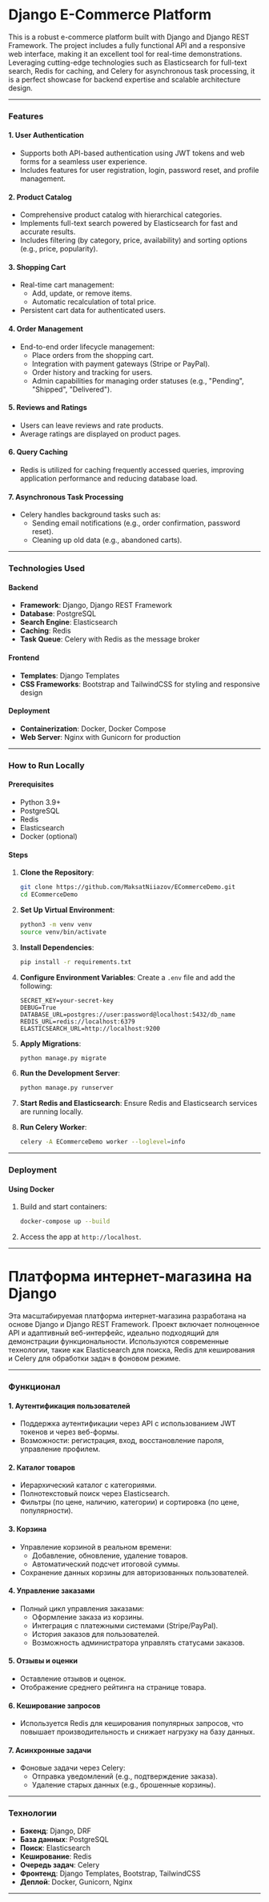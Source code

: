 
# Django E-Commerce Platform

This is a robust e-commerce platform built with Django and Django REST Framework. The project includes a fully functional API and a responsive web interface, making it an excellent tool for real-time demonstrations. Leveraging cutting-edge technologies such as Elasticsearch for full-text search, Redis for caching, and Celery for asynchronous task processing, it is a perfect showcase for backend expertise and scalable architecture design.

---

### **Features**

#### **1. User Authentication**
- Supports both API-based authentication using JWT tokens and web forms for a seamless user experience.
- Includes features for user registration, login, password reset, and profile management.

#### **2. Product Catalog**
- Comprehensive product catalog with hierarchical categories.
- Implements full-text search powered by Elasticsearch for fast and accurate results.
- Includes filtering (by category, price, availability) and sorting options (e.g., price, popularity).

#### **3. Shopping Cart**
- Real-time cart management:
  - Add, update, or remove items.
  - Automatic recalculation of total price.
- Persistent cart data for authenticated users.

#### **4. Order Management**
- End-to-end order lifecycle management:
  - Place orders from the shopping cart.
  - Integration with payment gateways (Stripe or PayPal).
  - Order history and tracking for users.
  - Admin capabilities for managing order statuses (e.g., "Pending", "Shipped", "Delivered").

#### **5. Reviews and Ratings**
- Users can leave reviews and rate products.
- Average ratings are displayed on product pages.

#### **6. Query Caching**
- Redis is utilized for caching frequently accessed queries, improving application performance and reducing database load.

#### **7. Asynchronous Task Processing**
- Celery handles background tasks such as:
  - Sending email notifications (e.g., order confirmation, password reset).
  - Cleaning up old data (e.g., abandoned carts).

---

### **Technologies Used**

#### **Backend**
- **Framework**: Django, Django REST Framework
- **Database**: PostgreSQL
- **Search Engine**: Elasticsearch
- **Caching**: Redis
- **Task Queue**: Celery with Redis as the message broker

#### **Frontend**
- **Templates**: Django Templates
- **CSS Frameworks**: Bootstrap and TailwindCSS for styling and responsive design

#### **Deployment**
- **Containerization**: Docker, Docker Compose
- **Web Server**: Nginx with Gunicorn for production

---

### **How to Run Locally**

#### **Prerequisites**
- Python 3.9+
- PostgreSQL
- Redis
- Elasticsearch
- Docker (optional)

#### **Steps**
1. **Clone the Repository**:
   ```bash
   git clone https://github.com/MaksatNiiazov/ECommerceDemo.git
   cd ECommerceDemo
   ```

2. **Set Up Virtual Environment**:
   ```bash
   python3 -m venv venv
   source venv/bin/activate
   ```

3. **Install Dependencies**:
   ```bash
   pip install -r requirements.txt
   ```

4. **Configure Environment Variables**:
   Create a `.env` file and add the following:
   ```env
   SECRET_KEY=your-secret-key
   DEBUG=True
   DATABASE_URL=postgres://user:password@localhost:5432/db_name
   REDIS_URL=redis://localhost:6379
   ELASTICSEARCH_URL=http://localhost:9200
   ```

5. **Apply Migrations**:
   ```bash
   python manage.py migrate
   ```

6. **Run the Development Server**:
   ```bash
   python manage.py runserver
   ```

7. **Start Redis and Elasticsearch**:
   Ensure Redis and Elasticsearch services are running locally.

8. **Run Celery Worker**:
   ```bash
   celery -A ECommerceDemo worker --loglevel=info
   ```

---

### **Deployment**

#### **Using Docker**
1. Build and start containers:
   ```bash
   docker-compose up --build
   ```

2. Access the app at `http://localhost`.

---


# Платформа интернет-магазина на Django

Эта масштабируемая платформа интернет-магазина разработана на основе Django и Django REST Framework. Проект включает полноценное API и адаптивный веб-интерфейс, идеально подходящий для демонстрации функциональности. Используются современные технологии, такие как Elasticsearch для поиска, Redis для кеширования и Celery для обработки задач в фоновом режиме.

---

### **Функционал**

#### **1. Аутентификация пользователей**
- Поддержка аутентификации через API с использованием JWT токенов и через веб-формы.
- Возможности: регистрация, вход, восстановление пароля, управление профилем.

#### **2. Каталог товаров**
- Иерархический каталог с категориями.
- Полнотекстовый поиск через Elasticsearch.
- Фильтры (по цене, наличию, категории) и сортировка (по цене, популярности).

#### **3. Корзина**
- Управление корзиной в реальном времени:
  - Добавление, обновление, удаление товаров.
  - Автоматический подсчет итоговой суммы.
- Сохранение данных корзины для авторизованных пользователей.

#### **4. Управление заказами**
- Полный цикл управления заказами:
  - Оформление заказа из корзины.
  - Интеграция с платежными системами (Stripe/PayPal).
  - История заказов для пользователей.
  - Возможность администратора управлять статусами заказов.

#### **5. Отзывы и оценки**
- Оставление отзывов и оценок.
- Отображение среднего рейтинга на странице товара.

#### **6. Кеширование запросов**
- Используется Redis для кеширования популярных запросов, что повышает производительность и снижает нагрузку на базу данных.

#### **7. Асинхронные задачи**
- Фоновые задачи через Celery:
  - Отправка уведомлений (e.g., подтверждение заказа).
  - Удаление старых данных (e.g., брошенные корзины).

---

### **Технологии**
- **Бэкенд**: Django, DRF
- **База данных**: PostgreSQL
- **Поиск**: Elasticsearch
- **Кеширование**: Redis
- **Очередь задач**: Celery
- **Фронтенд**: Django Templates, Bootstrap, TailwindCSS
- **Деплой**: Docker, Gunicorn, Nginx

---

